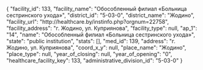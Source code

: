 {
    "facility_id": 133,
    "facility_name": "Обособленный филиал «Больница сестринского ухода»",
    "district_id": "5-03-0",
    "district_name": "Жодино",
    "facility_url": "http:\/\/healthcare.by\/instinfo.php?orgnum=22758",
    "facility_address": "г. Жодино, ул. Куприянова",
    "facility_type": null,
    "ap_1": "14",
    "name": "Обособленный филиал «Больница сестринского ухода»",
    "state": "public institution",
    "stats": [],
    "med_id": 139,
    "address": "г. Жодино, ул. Куприянова",
    "coord_x_y": null,
    "place_name": "Жодино",
    "place_type": null,
    "year_of_closing": null,
    "year_of_opening": "0",
    "healthcare_facility_key": 133,
    "administrative_division_id": "5-03-0"
}